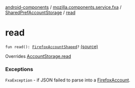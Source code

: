 [android-components](../../index.md) / [mozilla.components.service.fxa](../index.md) / [SharedPrefAccountStorage](index.md) / [read](./read.md)

# read

`fun read(): `[`FirefoxAccountShaped`](../-firefox-account-shaped/index.md)`?` [(source)](https://github.com/mozilla-mobile/android-components/blob/master/components/service/firefox-accounts/src/main/java/mozilla/components/service/fxa/AccountStorage.kt#L24)

Overrides [AccountStorage.read](../-account-storage/read.md)

### Exceptions

`FxaException` - if JSON failed to parse into a [FirefoxAccount](../-firefox-account/index.md).